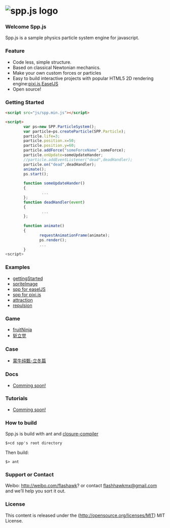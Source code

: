 ![spp.js logo](https://raw.github.com/flashhawk/spp.js/dev/logo.png)
======
### Welcome Spp.js
Spp.js is a sample physics particle system engine for javascript.

### Feature

* Code less, simple structure.
* Based on classical Newtonian mechanics.
* Make your own custom forces or particles
* Easy to build interactive projects with popular HTML5 2D rendering engine:[pixi.js](https://github.com/GoodBoyDigital/pixi.js),[EaselJS](https://github.com/CreateJS/EaselJS/)
* Open source!


### Getting Started
```html
<script src="js/spp.min.js"></script>
```

```html
<script>
        var ps=new SPP.ParticleSystem();
        var particle=ps.createParticle(SPP.Particle);
        particle.life=3;
        particle.position.x=50;
        particle.position.y=60;
        particle.addForce("someForceName",someForce);
        particle.onUpdate=someUpdateHander;
        //particle.addEventListener("dead",deadHandler);
        particle.on("dead",deadHandler);
        animate();
        ps.start();
        
        function someUpdateHander()
        {
                ...
        };
        function deadHandler(event)
        {
                ...
        };
        
        function animate()
        {
               requestAnimationFrame(animate);
               ps.render();
               ...
        } 
<script>
```
### Examples
* [gettingStarted](http://flashhawk.github.com/spp.js/examples/gettingStarted/)
* [spriteImage](http://flashhawk.github.com/spp.js/examples/spriteImage/)
* [spp for easelJS](http://flashhawk.github.com/spp.js/examples/easelJS/)
* [spp for pixi.js](http://flashhawk.github.com/spp.js/examples/pixi/)
* [attraction](http://flashhawk.github.com/spp.js/examples/attraction/)
* [repulsion](http://flashhawk.github.com/spp.js/examples/repulsion/)

### Game
* [fruitNinja](http://flashhawk.github.com/spp.js/examples/fruitNinja/)
* [斩立觉](https://itunes.apple.com/cn/app/zhan-li-jue/id636378939?ls=1&mt=8)

### Case
* [蒙牛纯甄-立冬篇](http://flashhawk.github.io/spp.js/case/chunzhen_winter.png)

### Docs
* [Comming soon!](#)

### Tutorials
* [Comming soon!](#)

### How to build ###

Spp.js is build with ant and [closure-compiler](https://code.google.com/p/closure-compiler/wiki/BuildingWithAnt)

```
$>cd spp's root directory
```
Then build:

```
$> ant
```

### Support or Contact
Weibo: http://weibo.com/flashawk? or contact flashhawkmx@gmail.com and we’ll help you sort it out.

### License
This content is released under the (http://opensource.org/licenses/MIT) MIT License.

